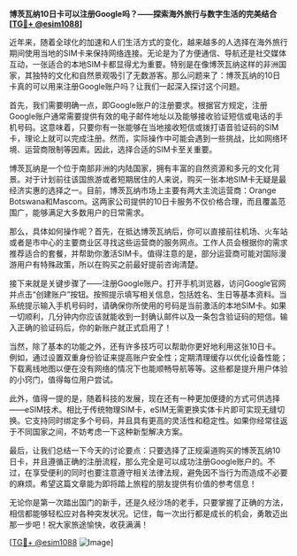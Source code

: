 **博茨瓦纳10日卡可以注册Google吗？——探索海外旅行与数字生活的完美结合[[TG💪+ @esim1088](https://t.me/s/esim1088)]**

近年来，随着全球化的加速和人们生活方式的变化，越来越多的人选择在海外旅行期间使用当地的SIM卡来保持网络连接。无论是为了方便通信、导航还是社交媒体互动，一张适合的本地SIM卡都显得尤为重要。特别是在像博茨瓦纳这样的非洲国家，其独特的文化和自然景观吸引了无数游客。那么问题来了：博茨瓦纳的10日卡真的可以用来注册Google账户吗？让我们一起深入探讨这个问题。

首先，我们需要明确一点，即Google账户的注册要求。根据官方规定，注册Google账户通常需要提供有效的电子邮件地址以及能够接收验证短信或电话的手机号码。这意味着，只要你有一张能够在当地接收短信或拨打语音验证码的SIM卡，理论上就可以完成注册。然而，实际操作中可能会遇到一些挑战，比如网络环境、运营商限制等因素。因此，选择合适的SIM卡至关重要。

博茨瓦纳是一个位于南部非洲的内陆国家，拥有丰富的自然资源和多元的文化背景。对于计划前往该国旅游或者短期居住的人来说，购买一张本地SIM卡无疑是最经济实惠的选择之一。目前，博茨瓦纳市场上主要有两大主流运营商：Orange Botswana和Mascom。这两家公司提供的10日卡服务不仅价格合理，而且覆盖范围广，能够满足大多数用户的日常需求。

那么，具体如何操作呢？首先，在抵达博茨瓦纳后，你可以直接前往机场、火车站或者是市中心的主要商业区寻找这些运营商的服务网点。工作人员会根据你的需求推荐适合的套餐，并帮助你激活SIM卡。值得注意的是，部分运营商可能对国际漫游用户有特殊政策，所以在购买之前最好提前咨询清楚。

接下来就是关键步骤了——注册Google账户。打开手机浏览器，访问Google官网并点击“创建账户”按钮。按照提示填写相关信息，包括姓名、生日等基本资料。当系统提示输入手机号码时，请确保你所使用的号码是当前激活的本地SIM卡。如果一切顺利，几分钟内你应该就能收到一封确认邮件以及一条包含验证码的短信。输入正确的验证码后，你的新账户就正式启用了！

当然，除了基本的功能之外，还有许多技巧可以帮助你更好地利用这张10日卡。例如，通过设置双重身份验证来提高账户安全性；定期清理缓存以优化设备性能；下载离线地图以便在没有网络的情况下也能顺畅导航等等。这些都是提升用户体验的小窍门，值得每位用户尝试。

此外，值得一提的是，随着科技的发展，现在还有一种更加便捷的方式可供选择——eSIM技术。相比于传统物理SIM卡，eSIM无需更换实体卡片即可实现无缝切换。它支持同时绑定多个号码，并且具有更高的灵活性和稳定性。如果你经常往返于不同国家之间，不妨考虑一下这种新型解决方案。

最后，让我们总结一下今天的讨论要点：只要选择了正规渠道购买的博茨瓦纳10日卡，并且遵循正确的注册流程，那么完全是可以成功注册Google账户的。不过，在享受便利的同时也要注意遵守相关法律法规，避免因不当行为而造成不必要的麻烦。希望这篇文章能为即将踏上旅程的朋友提供有价值的参考信息！

无论你是第一次踏出国门的新手，还是久经沙场的老手，只要掌握了正确的方法，相信都能够轻松应对各种突发状况。记住，每一次出行都是成长的机会，勇敢迈出那一步吧！祝大家旅途愉快，收获满满！

[[TG💪+ @esim1088](https://t.me/s/esim1088) ![Image](https://i.postimg.cc/4NQfJmqS/Snipaste-2025-05-13-00-14-12.png)]